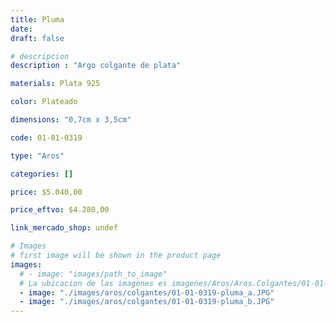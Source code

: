 ```yaml
---
title: Pluma
date: 
draft: false

# descripcion
description : "Argo colgante de plata"

materials: Plata 925

color: Plateado

dimensions: "0,7cm x 3,5cm"

code: 01-01-0319

type: "Aros"

categories: []

price: $5.040,00

price_eftvo: $4.280,00

link_mercado_shop: undef

# Images
# first image will be shown in the product page
images:
  # - image: "images/path_to_image"
  # La ubicacion de las imagenes es imagenes/Aros/Aros.Colgantes/01-01-0319-pluma
  - image: "./images/aros/colgantes/01-01-0319-pluma_a.JPG"
  - image: "./images/aros/colgantes/01-01-0319-pluma_b.JPG"
---
```

